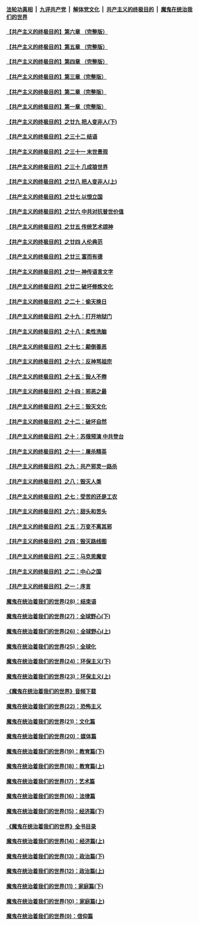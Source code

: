 

####  [法轮功真相](../../../../basic/blob/master/README.md?t=07041702) &nbsp;|&nbsp; [九评共产党](../../../../9ping.md/blob/master/README.md?t=07041702) &nbsp;|&nbsp; [解体党文化](../../../../jtdwh.md/blob/master/README.md?t=07041702)  &nbsp;|&nbsp; [共产主义的终极目的](../../../../gczydzjmd.md/blob/master/README.md?t=07041702) &nbsp;|&nbsp; [魔鬼在统治我们的世界](../../../../mgztzwmdsj.md/blob/master/README.md?t=07041702) 

#### [【共产主义的终极目的】第六章 （完整版）](../pages/nsc422/n11428913.md?t=07041702) 

#### [【共产主义的终极目的】第五章 （完整版）](../pages/nsc422/n11428912.md?t=07041702) 

#### [【共产主义的终极目的】第四章 （完整版）](../pages/nsc422/n11428907.md?t=07041702) 

#### [【共产主义的终极目的】第三章（完整版）](../pages/nsc422/n11428848.md?t=07041702) 

#### [【共产主义的终极目的】第二章（完整版）](../pages/nsc422/n11428831.md?t=07041702) 

#### [【共产主义的终极目的】第一章（完整版）](../pages/nsc422/n11417651.md?t=07041702) 

#### [【共产主义的终极目的】之廿九 把人变非人(下)](../pages/nsc422/n11344140.md?t=07041702) 

#### [【共产主义的终极目的】之三十二 结语](../pages/nsc422/n11360535.md?t=07041702) 

#### [【共产主义的终极目的】之三十一 末世景观](../pages/nsc422/n11351129.md?t=07041702) 

#### [【共产主义的终极目的】之三十 几成狼世界](../pages/nsc422/n11348280.md?t=07041702) 

#### [【共产主义的终极目的】之廿八 把人变非人(上)](../pages/nsc422/n11340492.md?t=07041702) 

#### [【共产主义的终极目的】之廿七 以恨立国](../pages/nsc422/n11336944.md?t=07041702) 

#### [【共产主义的终极目的】之廿六 中共对抗普世价值](../pages/nsc422/n11324785.md?t=07041702) 

#### [【共产主义的终极目的】之廿五 传统艺术颂神](../pages/nsc422/n11296396.md?t=07041702) 

#### [【共产主义的终极目的】之廿四 人伦典范](../pages/nsc422/n11296397.md?t=07041702) 

#### [【共产主义的终极目的】之廿三 富而有德](../pages/nsc422/n11283598.md?t=07041702) 

#### [【共产主义的终极目的】之廿一 神传语言文字](../pages/nsc422/n11263265.md?t=07041702) 

#### [【共产主义的终极目的】之廿二 破坏修炼文化](../pages/nsc422/n11245728.md?t=07041702) 

#### [【共产主义的终极目的】之二十：偷天换日](../pages/nsc422/n11238846.md?t=07041702) 

#### [【共产主义的终极目的】之十九：打开地狱门](../pages/nsc422/n11206376.md?t=07041702) 

#### [【共产主义的终极目的】之十八：柔性洗脑](../pages/nsc422/n11199994.md?t=07041702) 

#### [【共产主义的终极目的】之十七：颠倒善恶](../pages/nsc422/n11179782.md?t=07041702) 

#### [【共产主义的终极目的】之十六：反神骂祖宗](../pages/nsc422/n11166798.md?t=07041702) 

#### [【共产主义的终极目的】之十五：毁人不倦](../pages/nsc422/n11166792.md?t=07041702) 

#### [【共产主义的终极目的】之十四：邪恶之最](../pages/nsc422/n11150249.md?t=07041702) 

#### [【共产主义的终极目的】之十三：毁灭文化](../pages/nsc422/n11135227.md?t=07041702) 

#### [【共产主义的终极目的】之十二：破坏自然](../pages/nsc422/n11135214.md?t=07041702) 

#### [【共产主义的终极目的】之十：苏俄预演 中共登台](../pages/nsc422/n11118424.md?t=07041702) 

#### [【共产主义的终极目的】之十一：屠杀精英](../pages/nsc422/n11118442.md?t=07041702) 

#### [【共产主义的终极目的】之九：共产邪灵一路杀](../pages/nsc422/n11114139.md?t=07041702) 

#### [【共产主义的终极目的】之八：毁灭人类](../pages/nsc422/n11108503.md?t=07041702) 

#### [【共产主义的终极目的】之七：受苦的还是工农](../pages/nsc422/n11101809.md?t=07041702) 

#### [【共产主义的终极目的】之六：甜头和苦头](../pages/nsc422/n11096971.md?t=07041702) 

#### [【共产主义的终极目的】之五：万变不离其邪](../pages/nsc422/n11091285.md?t=07041702) 

#### [【共产主义的终极目的】之四：毁灭路线图](../pages/nsc422/n11086284.md?t=07041702) 

#### [【共产主义的终极目的】之三：马克思魔变](../pages/nsc422/n11061941.md?t=07041702) 

#### [【共产主义的终极目的】之二：中心之国](../pages/nsc422/n11047728.md?t=07041702) 

#### [【共产主义的终极目的】之一：序言](../pages/nsc422/n11086077.md?t=07041702) 

#### [魔鬼在统治着我们的世界(28)：结束语](../pages/nsc422/n10936246.md?t=07041702) 

#### [魔鬼在统治着我们的世界(27)：全球野心(下)](../pages/nsc422/n10928319.md?t=07041702) 

#### [魔鬼在统治着我们的世界(26)：全球野心(上)](../pages/nsc422/n10900318.md?t=07041702) 

#### [魔鬼在统治着我们的世界(25)：全球化](../pages/nsc422/n10788205.md?t=07041702) 

#### [魔鬼在统治着我们的世界(24)：环保主义(下)](../pages/nsc422/n10695307.md?t=07041702) 

#### [魔鬼在统治着我们的世界(23)：环保主义(上)](../pages/nsc422/n10688613.md?t=07041702) 

#### [《魔鬼在统治着我们的世界》音频下载](../pages/nsc422/n10635553.md?t=07041702) 

#### [魔鬼在统治着我们的世界(22)：恐怖主义](../pages/nsc422/n10614727.md?t=07041702) 

#### [魔鬼在统治着我们的世界(21)：文化篇](../pages/nsc422/n10597706.md?t=07041702) 

#### [魔鬼在统治着我们的世界(20)：媒体篇](../pages/nsc422/n10586579.md?t=07041702) 

#### [魔鬼在统治着我们的世界(19)：教育篇(下)](../pages/nsc422/n10564808.md?t=07041702) 

#### [魔鬼在统治着我们的世界(18)：教育篇(上)](../pages/nsc422/n10526970.md?t=07041702) 

#### [魔鬼在统治着我们的世界(17)：艺术篇](../pages/nsc422/n10499093.md?t=07041702) 

#### [魔鬼在统治着我们的世界(16)：法律篇](../pages/nsc422/n10485969.md?t=07041702) 

#### [魔鬼在统治着我们的世界(15)：经济篇(下)](../pages/nsc422/n10469975.md?t=07041702) 

#### [《魔鬼在统治着我们的世界》全书目录](../pages/nsc422/n10464261.md?t=07041702) 

#### [魔鬼在统治着我们的世界(14)：经济篇(上)](../pages/nsc422/n10457370.md?t=07041702) 

#### [魔鬼在统治着我们的世界(13)：政治篇(下)](../pages/nsc422/n10448270.md?t=07041702) 

#### [魔鬼在统治着我们的世界(12)：政治篇(上)](../pages/nsc422/n10444576.md?t=07041702) 

#### [魔鬼在统治着我们的世界(11)：家庭篇(下)](../pages/nsc422/n10440961.md?t=07041702) 

#### [魔鬼在统治着我们的世界(10)：家庭篇(上)](../pages/nsc422/n10435448.md?t=07041702) 

#### [魔鬼在统治着我们的世界(9)：信仰篇](../pages/nsc422/n10432159.md?t=07041702) 

